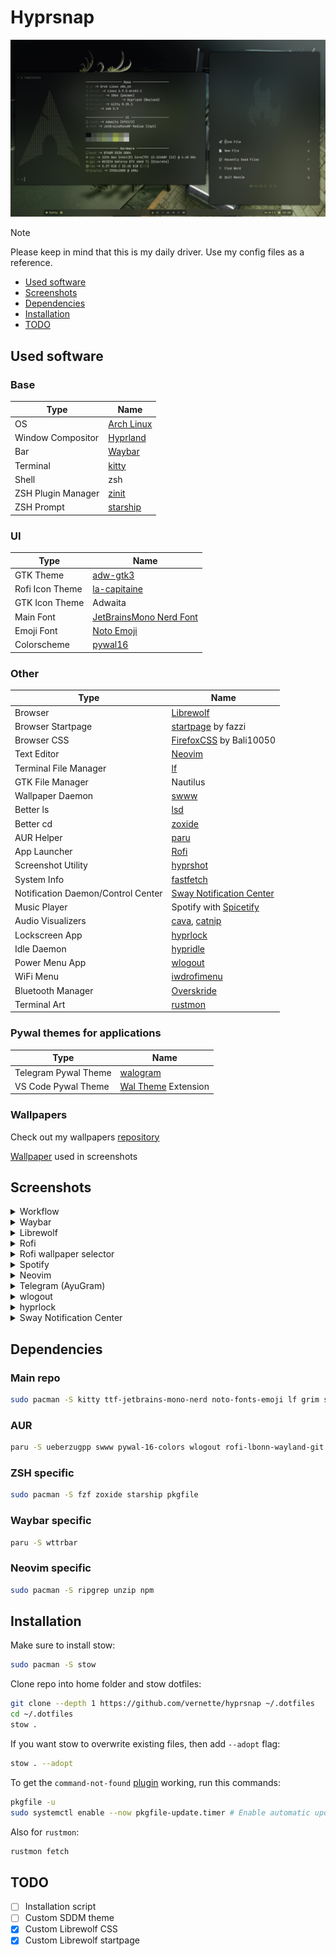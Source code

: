 # Hyprsnap

![image](assets/screenshots/workflow.png)

> [!NOTE]
> Please keep in mind that this is my daily driver. Use my config files as a reference.

- [Used software](#used-software)
- [Screenshots](#screenshots)
- [Dependencies](#dependencies)
- [Installation](#installation)
- [TODO](#todo)

## Used software

### Base

| Type               | Name                                                |
| ------------------ | --------------------------------------------------- |
| OS                 | [Arch Linux](https://archlinux.org/)                |
| Window Compositor  | [Hyprland](https://hyprland.org/)                   |
| Bar                | [Waybar](https://github.com/Alexays/Waybar)         |
| Terminal           | [kitty](https://github.com/kovidgoyal/kitty)        |
| Shell              | zsh                                                 |
| ZSH Plugin Manager | [zinit](https://github.com/zdharma-continuum/zinit) |
| ZSH Prompt         | [starship](https://github.com/starship/starship)    |

### UI

| Type            | Name                                                                    |
| --------------- | ----------------------------------------------------------------------- |
| GTK Theme       | [adw-gtk3](https://github.com/lassekongo83/adw-gtk3)                    |
| Rofi Icon Theme | [la-capitaine](https://github.com/keeferrourke/la-capitaine-icon-theme) |
| GTK Icon Theme  | Adwaita                                                                 |
| Main Font       | [JetBrainsMono Nerd Font](https://www.nerdfonts.com/font-downloads)     |
| Emoji Font      | [Noto Emoji](https://github.com/googlefonts/noto-emoji)                 |
| Colorscheme     | [pywal16](https://github.com/eylles/pywal16)                            |

### Other

| Type                               | Name                                                                                 |
| ---------------------------------- | ------------------------------------------------------------------------------------ |
| Browser                            | [Librewolf](https://librewolf.net/)                                                  |
| Browser Startpage                  | [startpage](https://gitlab.com/fazzi/startpage) by fazzi                             |
| Browser CSS                        | [FirefoxCSS](https://github.com/Bali10050/FirefoxCSS) by Bali10050                   |
| Text Editor                        | [Neovim](https://neovim.io/)                                                         |
| Terminal File Manager              | [lf](https://github.com/gokcehan/lf)                                                 |
| GTK File Manager                   | Nautilus                                                                             |
| Wallpaper Daemon                   | [swww](https://github.com/LGFae/swww)                                                |
| Better ls                          | [lsd](https://github.com/lsd-rs/lsd)                                                 |
| Better cd                          | [zoxide](https://github.com/ajeetdsouza/zoxide)                                      |
| AUR Helper                         | [paru](https://github.com/Morganamilo/paru)                                          |
| App Launcher                       | [Rofi](https://github.com/davatorium/rofi)                                           |
| Screenshot Utility                 | [hyprshot](https://github.com/Gustash/Hyprshot)                                      |
| System Info                        | [fastfetch](https://github.com/fastfetch-cli/fastfetch)                              |
| Notification Daemon/Control Center | [Sway Notification Center](https://github.com/ErikReider/SwayNotificationCenter)     |
| Music Player                       | Spotify with [Spicetify](https://spicetify.app/)                                     |
| Audio Visualizers                  | [cava](https://github.com/karlstav/cava), [catnip](https://github.com/noriah/catnip) |
| Lockscreen App                     | [hyprlock](https://github.com/hyprwm/hyprlock)                                       |
| Idle Daemon                        | [hypridle](https://github.com/hyprwm/hypridle)                                       |
| Power Menu App                     | [wlogout](https://github.com/ArtsyMacaw/wlogout)                                     |
| WiFi Menu                          | [iwdrofimenu](https://github.com/defname/rofi-iwd-wifi-menu)                         |
| Bluetooth Manager                  | [Overskride](https://github.com/kaii-lb/overskride)                                  |
| Terminal Art                       | [rustmon](https://github.com/Vomitblood/rustmon)                                     |

### Pywal themes for applications

| Type                 | Name                                                                                          |
| -------------------- | --------------------------------------------------------------------------------------------- |
| Telegram Pywal Theme | [walogram](https://codeberg.org/thirtysixpw/walogram)                                         |
| VS Code Pywal Theme  | [Wal Theme](https://marketplace.visualstudio.com/items?itemName=dlasagno.wal-theme) Extension |

### Wallpapers

Check out my wallpapers [repository](https://github.com/vernette/wallpapers)

[Wallpaper](https://github.com/vernette/wallpapers/blob/main/53.png) used in screenshots

## Screenshots

<details>
    <summary>Workflow</summary>
    <img src="assets/screenshots/workflow.png" alt="Workflow" />
    <img src="assets/screenshots/workflow_1.png" alt="Workflow" />
    <img src="assets/screenshots/workflow_2.png" alt="Workflow" />
    <img src="assets/screenshots/workflow_3.png" alt="Workflow" />
</details>

<details>
    <summary>Waybar</summary>
    <img src="assets/screenshots/applications_waybar.png" alt="Waybar" />
    <img src="assets/screenshots/applications_waybar_updates.png" alt="Waybar" />
    <img src="assets/screenshots/applications_waybar_hub.png" alt="Waybar" />
</details>

<details>
    <summary>Librewolf</summary>
    <img src="assets/screenshots/applications_librewolf.png" alt="Librewolf" />
</details>

<details>
    <summary>Rofi</summary>
    <img src="assets/screenshots/applications_rofi.png" alt="Rofi" />
</details>

<details>
    <summary>Rofi wallpaper selector</summary>
    <img src="assets/screenshots/applications_rofi_wallpapers.png" alt="Rofi wallpaper selector" />
</details>

<details>
    <summary>Spotify</summary>
    <img src="assets/screenshots/applications_spotify.png" alt="Spotify" />
    <img src="assets/screenshots/applications_spotify_2.png" alt="Spotify" />
    <img src="assets/screenshots/applications_spotify_3.png" alt="Spotify" />
</details>

<details>
    <summary>Neovim</summary>
    <img src="assets/screenshots/applications_nvim.png" alt="Neovim" />
</details>

<details>
    <summary>Telegram (AyuGram)</summary>
    <img src="assets/screenshots/applications_telegram.png" alt="Telegram" />
</details>

<details>
    <summary>wlogout</summary>
    <img src="assets/screenshots/applications_wlogout.png" alt="wlogout" />
</details>

<details>
    <summary>hyprlock</summary>
    <img src="assets/screenshots/applications_hyprlock_1.png" alt="hyprlock" />
    <img src="assets/screenshots/applications_hyprlock_2.png" alt="hyprlock" />
</details>

<details>
    <summary>Sway Notification Center</summary>
    <img src="assets/screenshots/applications_swaync.png" alt="Sway Notification Center" />
</details>

## Dependencies

### Main repo

```bash
sudo pacman -S kitty ttf-jetbrains-mono-nerd noto-fonts-emoji lf grim slurp wl-clipboard hyprland waybar zsh playerctl lsd libnotify hyprlang hyprlock hypridle swaync neovim fastfetch
```

### AUR

```bash
paru -S ueberzugpp swww pywal-16-colors wlogout rofi-lbonn-wayland-git iwdrofimenu-git overskride spicetify-cli cava catnip adw-gtk3 walogram-git rustmon-git hyprshot
```

### ZSH specific

```bash
sudo pacman -S fzf zoxide starship pkgfile
```

### Waybar specific

```bash
paru -S wttrbar
```

### Neovim specific

```bash
sudo pacman -S ripgrep unzip npm
```

## Installation

Make sure to install stow:

```bash
sudo pacman -S stow
```

Clone repo into home folder and stow dotfiles:

```bash
git clone --depth 1 https://github.com/vernette/hyprsnap ~/.dotfiles
cd ~/.dotfiles
stow .
```

If you want stow to overwrite existing files, then add `--adopt` flag:

```bash
stow . --adopt
```

To get the `command-not-found` [plugin](https://github.com/ohmyzsh/ohmyzsh/tree/master/plugins/command-not-found) working, run this commands:

```bash
pkgfile -u
sudo systemctl enable --now pkgfile-update.timer # Enable automatic updates https://wiki.archlinux.org/title/Pkgfile#Automatic_updates
```

Also for `rustmon`:

```bash
rustmon fetch
```

## TODO

- [ ] Installation script
- [ ] Custom SDDM theme
- [x] Custom Librewolf CSS
- [x] Custom Librewolf startpage
